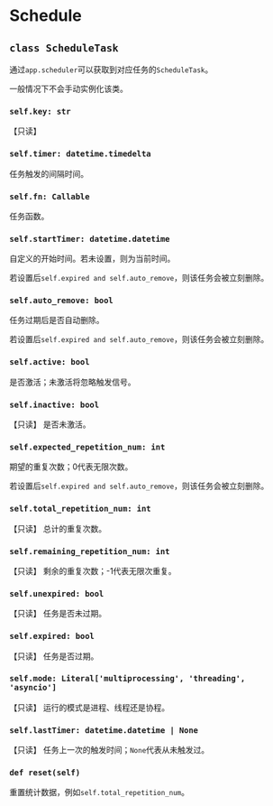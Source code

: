 # **Schedule**

## **`class ScheduleTask`**

通过`app.scheduler`可以获取到对应任务的`ScheduleTask`。

一般情况下不会手动实例化该类。

### **`self.key: str`**

【只读】

### **`self.timer: datetime.timedelta`**

任务触发的间隔时间。

### **`self.fn: Callable`**

任务函数。

### **`self.startTimer: datetime.datetime`**

自定义的开始时间。若未设置，则为当前时间。

若设置后`self.expired and self.auto_remove`，则该任务会被立刻删除。

### **`self.auto_remove: bool`**

任务过期后是否自动删除。

若设置后`self.expired and self.auto_remove`，则该任务会被立刻删除。

### **`self.active: bool`**

是否激活；未激活将忽略触发信号。

### **`self.inactive: bool`**

【只读】 是否未激活。

### **`self.expected_repetition_num: int`**

期望的重复次数；0代表无限次数。

若设置后`self.expired and self.auto_remove`，则该任务会被立刻删除。

### **`self.total_repetition_num: int`**

【只读】 总计的重复次数。

### **`self.remaining_repetition_num: int`**

【只读】 剩余的重复次数；-1代表无限次重复。

### **`self.unexpired: bool`**

【只读】 任务是否未过期。

### **`self.expired: bool`**

【只读】 任务是否过期。

### **`self.mode: Literal['multiprocessing', 'threading', 'asyncio']`**

【只读】 运行的模式是进程、线程还是协程。

### **`self.lastTimer: datetime.datetime | None`**

【只读】 任务上一次的触发时间；`None`代表从未触发过。

### **`def reset(self)`**

重置统计数据，例如`self.total_repetition_num`。
